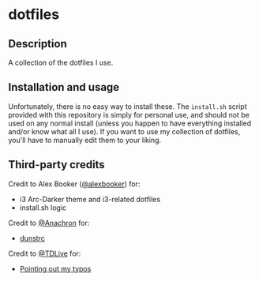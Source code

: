 # dotfiles

## Description
A collection of the dotfiles I use.

## Installation and usage
Unfortunately, there is no easy way to install these. The `install.sh` script provided with this repository is simply for personal use, and should not be used on any normal install (unless you happen to have everything installed and/or know what all I use). If you want to use my collection of dotfiles, you'll have to manually edit them to your liking.

## Third-party credits
Credit to Alex Booker ([@alexbooker](https://github.com/alexbooker)) for:

- i3 Arc-Darker theme and i3-related dotfiles
- install.sh logic

Credit to [@Anachron](https://github.com/Anachron) for:

- [dunstrc](/.config/dunst/dunstrc)

Credit to [@TDLive](https://github.com/TDLive) for:

- [Pointing out my typos](https://github.com/BytewaveMLP/dotfiles/commit/491144f39cf986170f0c8e445d80442e34c19206)
